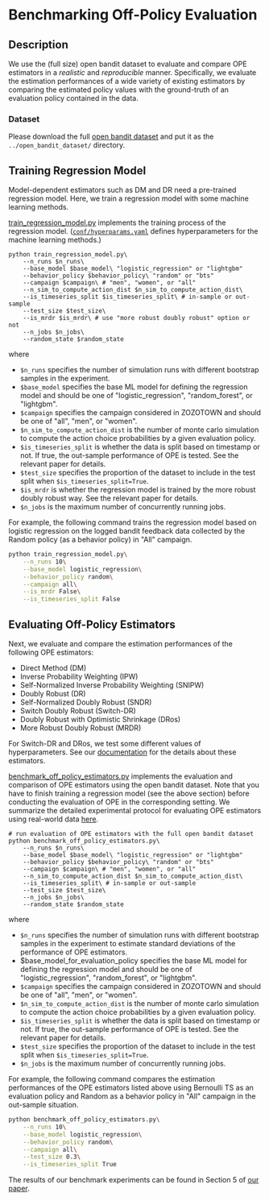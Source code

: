 # Benchmarking Off-Policy Evaluation

## Description
We use the (full size) open bandit dataset to evaluate and compare OPE estimators in a *realistic* and *reproducible* manner. Specifically, we evaluate the estimation performances of a wide variety of existing estimators by comparing the estimated policy values with the ground-truth of an evaluation policy contained in the data.

### Dataset
Please download the full [open bandit dataset](https://research.zozo.com/data.html) and put it as the `../open_bandit_dataset/` directory.

## Training Regression Model

Model-dependent estimators such as DM and DR need a pre-trained regression model.
Here, we train a regression model with some machine learning methods.

[train_regression_model.py](https://github.com/st-tech/zr-obp/blob/master/benchmark/ope/train_regression_model.py) implements the training process of the regression model. ([`conf/hyperparams.yaml`](https://github.com/st-tech/zr-obp/blob/master/benchmark/ope/conf/hyperparams.yaml) defines hyperparameters for the machine learning methods.)

```
python train_regression_model.py\
    --n_runs $n_runs\
    --base_model $base_model\ "logistic_regression" or "lightgbm"
    --behavior_policy $behavior_policy\ "random" or "bts"
    --campaign $campaign\ # "men", "women", or "all"
    --n_sim_to_compute_action_dist $n_sim_to_compute_action_dist\
    --is_timeseries_split $is_timeseries_split\ # in-sample or out-sample
    --test_size $test_size\
    --is_mrdr $is_mrdr\ # use "more robust doubly robust" option or not
    --n_jobs $n_jobs\
    --random_state $random_state
```

where
- `$n_runs` specifies the number of simulation runs with different bootstrap samples in the experiment.
- `$base_model` specifies the base ML model for defining the regression model and should be one of "logistic_regression", "random_forest", or "lightgbm".
- `$campaign` specifies the campaign considered in ZOZOTOWN and should be one of "all", "men", or "women".
- `$n_sim_to_compute_action_dist` is the number of monte carlo simulation to compute the action choice probabilities by a given evaluation policy.
- `$is_timeseries_split` is whether the data is split based on timestamp or not. If true, the out-sample performance of OPE is tested. See the relevant paper for details.
- `$test_size` specifies the proportion of the dataset to include in the test split when `$is_timeseries_split=True`.
- `$is_mrdr` is whether the regression model is trained by the more robust doubly robust way. See the relevant paper for details.
- `$n_jobs` is the maximum number of concurrently running jobs.

For example, the following command trains the regression model based on logistic regression on the logged bandit feedback data collected by the Random policy (as a behavior policy) in "All" campaign.

```bash
python train_regression_model.py\
    --n_runs 10\
    --base_model logistic_regression\
    --behavior_policy random\
    --campaign all\
    --is_mrdr False\
    --is_timeseries_split False
```

<!--
```
for model in random_forest
do
    for pi_b in bts
    do
        for camp in all
        do
            for is_mrdr in True False
            do
                for is_timeseries in True False
                do
                    python train_regression_model.py\
                        --n_runs 30\
                        --base_model $model\
                        --behavior_policy $pi_b\
                        --campaign $camp\
                        --is_mrdr $is_mrdr\
                        --n_jobs 1\
                        --is_timeseries_split $is_timeseries
                done
            done
        done
    done
done
``` -->


## Evaluating Off-Policy Estimators

Next, we evaluate and compare the estimation performances of the following OPE estimators:

- Direct Method (DM)
- Inverse Probability Weighting (IPW)
- Self-Normalized Inverse Probability Weighting (SNIPW)
- Doubly Robust (DR)
- Self-Normalized Doubly Robust (SNDR)
- Switch Doubly Robust (Switch-DR)
- Doubly Robust with Optimistic Shrinkage (DRos)
-  More Robust Doubly Robust (MRDR)

For Switch-DR and DRos, we test some different values of hyperparameters.
See our [documentation](https://zr-obp.readthedocs.io/en/latest/estimators.html) for the details about these estimators.


[benchmark_off_policy_estimators.py](https://github.com/st-tech/zr-obp/blob/master/benchmark/ope/benchmark_off_policy_estimators.py) implements the evaluation and comparison of OPE estimators using the open bandit dataset.
Note that you have to finish training a regression model (see the above section) before conducting the evaluation of OPE in the corresponding setting.
We summarize the detailed experimental protocol for evaluating OPE estimators using real-world data [here](https://zr-obp.readthedocs.io/en/latest/evaluation_ope.html).

```
# run evaluation of OPE estimators with the full open bandit dataset
python benchmark_off_policy_estimators.py\
    --n_runs $n_runs\
    --base_model $base_model\ "logistic_regression" or "lightgbm"
    --behavior_policy $behavior_policy\ "random" or "bts"
    --campaign $campaign\ # "men", "women", or "all"
    --n_sim_to_compute_action_dist $n_sim_to_compute_action_dist\
    --is_timeseries_split\ # in-sample or out-sample
    --test_size $test_size\
    --n_jobs $n_jobs\
    --random_state $random_state
```
where
- `$n_runs` specifies the number of simulation runs with different bootstrap samples in the experiment to estimate standard deviations of the performance of OPE estimators.
- $base_model_for_evaluation_policy specifies the base ML model for defining the regression model and should be one of "logistic_regression", "random_forest", or "lightgbm".
- `$campaign` specifies the campaign considered in ZOZOTOWN and should be one of "all", "men", or "women".
- `$n_sim_to_compute_action_dist` is the number of monte carlo simulation to compute the action choice probabilities by a given evaluation policy.
- `$is_timeseries_split` is whether the data is split based on timestamp or not. If true, the out-sample performance of OPE is tested. See the relevant paper for details.
- `$test_size` specifies the proportion of the dataset to include in the test split when `$is_timeseries_split=True`.
- `$n_jobs` is the maximum number of concurrently running jobs.

For example, the following command compares the estimation performances of the OPE estimators listed above using Bernoulli TS as an evaluation policy and Random as a behavior policy in "All" campaign in the out-sample situation.

```bash
python benchmark_off_policy_estimators.py\
    --n_runs 10\
    --base_model logistic_regression\
    --behavior_policy random\
    --campaign all\
    --test_size 0.3\
    --is_timeseries_split True
```

The results of our benchmark experiments can be found in Section 5 of [our paper](https://arxiv.org/abs/2008.07146).

<!--
```
for model in logistic_regression
do
    for pi_b in random
    do
        for camp in women all
        do
            for is_timeseries in True False
            do
                python benchmark_off_policy_estimators.py\
                    --n_runs 30\
                    --base_model $model\
                    --behavior_policy $pi_b\
                    --campaign $camp\
                    --n_jobs 10\
                    --is_timeseries_split $is_timeseries
            done
        done
    done
done
```
-->
